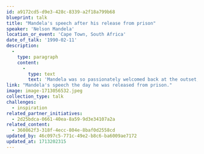 ```yaml
---
id: a9172cd5-d9e3-428c-8339-a2f18a799b68
blueprint: talk
title: "Mandela's speech after his release from prison"
speaker: 'Nelson Mandela'
location_or_event: 'Cape Town, South Africa'
date_of_talk: '1990-02-11'
description:
  -
    type: paragraph
    content:
      -
        type: text
        text: 'Mandela was so passionately welcomed back at the outset, that it took seven minutes before the cheering finally subsided...'
link: "Mandela's speech the day he was released from prison."
image: image-1713056532.jpeg
collection_type: talk
challenges:
  - inspiration
related_partner_initiatives:
  - 2d25bdca-0661-40ea-8a59-9d3e34107a2a
related_content:
  - 360862f3-318f-4ecc-804e-8baf0d2558cd
updated_by: 46c097c5-771c-49e2-b8c6-ba6009ae7172
updated_at: 1713202315
---
```

